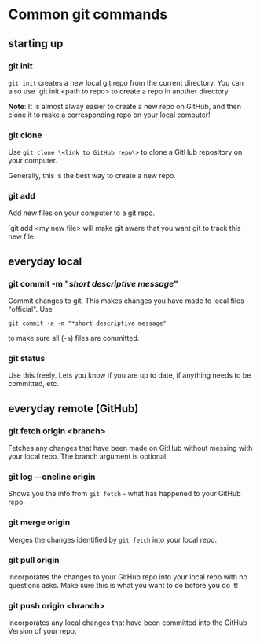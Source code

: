 # Common git commands

## starting up

### git init
`git init` creates a new local git repo from the current directory. You can also use `git init \<path to repo\> to create a repo in another directory.

**Note**: It is almost alway easier to create a new repo on GitHub, and then clone it to make a corresponding repo on your local computer!

### git clone
Use `git clone \<link to GitHub repo\>` to clone a GitHub repository on your computer. 

Generally, this is the best way to create a new repo.

### git add
Add new files on your computer to a git repo.

`git add \<my new file\> will make git aware that you want git to track this new file.

## everyday local

### git commit -m "*short descriptive message*"
Commit changes to git. This makes changes you have made to local files "official".  Use 

`git commit -a -m "*short descriptive message"`

to make sure all (`-a`) files are committed.

### git status
Use this freely. Lets you know if you are up to date, if anything needs to be committed, etc.

## everyday remote (GitHub)

### git fetch origin \<branch\>
Fetches any changes that have been made on GitHub without messing with your local repo. The branch argument is optional.

### git log --oneline origin
Shows you the info from `git fetch` - what has happened to your GitHub repo.

### git merge origin
Merges the changes identified by `git fetch` into your local repo.

### git pull origin
Incorporates the changes to your GitHub repo into your local repo with no questions asks. Make sure this is what you want to do before you do it!

### git push origin \<branch\>
Incorporates any local changes that have been committed into the GitHub Version of your repo.

